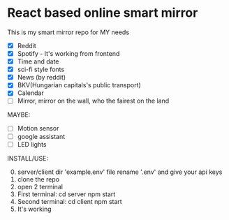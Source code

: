 # React based online smart mirror

This is my smart mirror repo for MY needs

- [x] Reddit
- [x] Spotify - It's working from frontend
- [x] Time and date
- [x] sci-fi style fonts
- [x] News (by reddit)
- [x] BKV(Hungarian capitals's public transport)
- [x] Calendar
- [ ] Mirror, mirror on the wall, who the fairest on the land

MAYBE:
- [ ] Motion sensor
- [ ] google assistant
- [ ] LED lights

INSTALL/USE:

0. server/client dir 'example.env' file rename '.env' and give your api keys
1. clone the repo 
2. open 2 terminal
3. First terminal: cd server
	npm start
4. Second terminal: cd client
	npm start
5. It's working